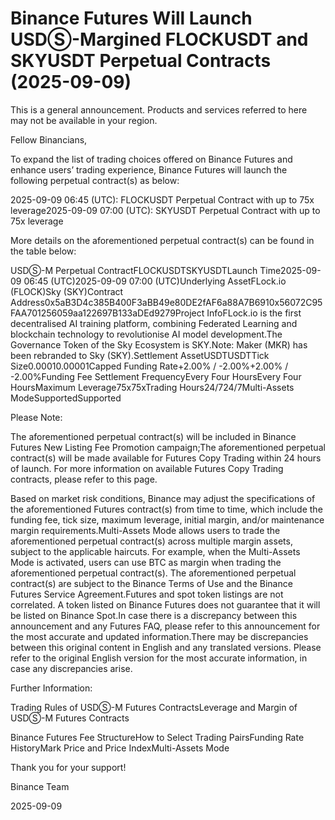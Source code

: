# Binance Futures Will Launch USDⓈ-Margined FLOCKUSDT and SKYUSDT Perpetual Contracts (2025-09-09)

This is a general announcement. Products and services referred to here may not be available in your region.

Fellow Binancians,

To expand the list of trading choices offered on Binance Futures and enhance users’ trading experience, Binance Futures will launch the following perpetual contract(s) as below:

2025-09-09 06:45 (UTC): FLOCKUSDT Perpetual Contract with up to 75x leverage2025-09-09 07:00 (UTC): SKYUSDT Perpetual Contract with up to 75x leverage

More details on the aforementioned perpetual contract(s) can be found in the table below:  

USDⓈ-M Perpetual ContractFLOCKUSDTSKYUSDTLaunch Time2025-09-09 06:45 (UTC)2025-09-09 07:00 (UTC)Underlying AssetFLock.io (FLOCK)Sky (SKY)Contract Address0x5aB3D4c385B400F3aBB49e80DE2fAF6a88A7B6910x56072C95FAA701256059aa122697B133aDEd9279Project InfoFLock.io is the first decentralised AI training platform, combining Federated Learning and blockchain technology to revolutionise AI model development.The Governance Token of the Sky Ecosystem is SKY.Note: Maker (MKR) has been rebranded to Sky (SKY).Settlement AssetUSDTUSDTTick Size0.00010.00001Capped Funding Rate+2.00% / -2.00%+2.00% / -2.00%Funding Fee Settlement FrequencyEvery Four HoursEvery Four HoursMaximum Leverage75x75xTrading Hours24/724/7Multi-Assets ModeSupportedSupported

Please Note:

The aforementioned perpetual contract(s) will be included in Binance Futures New Listing Fee Promotion campaign;The aforementioned perpetual contract(s) will be made available for Futures Copy Trading within 24 hours of launch. For more information on available Futures Copy Trading contracts, please refer to this page.

Based on market risk conditions, Binance may adjust the specifications of the aforementioned Futures contract(s) from time to time, which include the funding fee, tick size, maximum leverage, initial margin, and/or maintenance margin requirements.Multi-Assets Mode allows users to trade the aforementioned perpetual contract(s) across multiple margin assets, subject to the applicable haircuts. For example, when the Multi-Assets Mode is activated, users can use BTC as margin when trading the aforementioned perpetual contract(s). The aforementioned perpetual contract(s) are subject to the Binance Terms of Use and the Binance Futures Service Agreement.Futures and spot token listings are not correlated. A token listed on Binance Futures does not guarantee that it will be listed on Binance Spot.In case there is a discrepancy between this announcement and any Futures FAQ, please refer to this announcement for the most accurate and updated information.There may be discrepancies between this original content in English and any translated versions. Please refer to the original English version for the most accurate information, in case any discrepancies arise.

Further Information:

Trading Rules of USDⓈ-M Futures ContractsLeverage and Margin of USDⓈ-M Futures Contracts

Binance Futures Fee StructureHow to Select Trading PairsFunding Rate HistoryMark Price and Price IndexMulti-Assets Mode

Thank you for your support!

Binance Team

2025-09-09